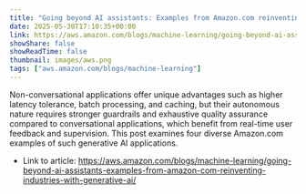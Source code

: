 ```yaml
---
title: "Going beyond AI assistants: Examples from Amazon.com reinventing industries with generative AI"
date: 2025-05-30T17:10:35+00:00
link: https://aws.amazon.com/blogs/machine-learning/going-beyond-ai-assistants-examples-from-amazon-com-reinventing-industries-with-generative-ai/
showShare: false
showReadTime: false
thumbnail: images/aws.png
tags: ["aws.amazon.com/blogs/machine-learning"]
---
```

Non-conversational applications offer unique advantages such as higher latency tolerance, batch processing, and caching, but their autonomous nature requires stronger guardrails and exhaustive quality assurance compared to conversational applications, which benefit from real-time user feedback and supervision. This post examines four diverse Amazon.com examples of such generative AI applications.

- Link to article: https://aws.amazon.com/blogs/machine-learning/going-beyond-ai-assistants-examples-from-amazon-com-reinventing-industries-with-generative-ai/